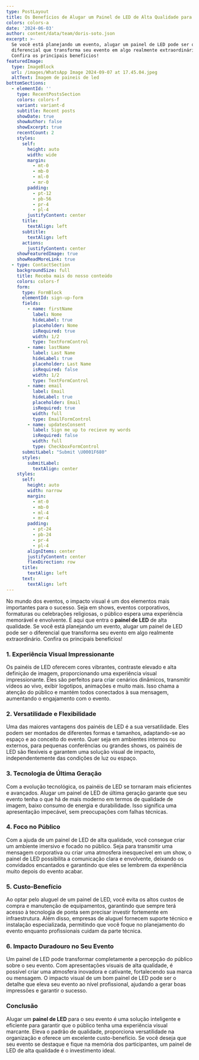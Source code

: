 ```yaml
---
type: PostLayout
title: Os Benefícios de Alugar um Painel de LED de Alta Qualidade para o Seu Evento
colors: colors-a
date: '2024-06-03'
author: content/data/team/doris-soto.json
excerpt: >-
  Se você está planejando um evento, alugar um painel de LED pode ser o
  diferencial que transforma seu evento em algo realmente extraordinário.
  Confira os principais benefícios!
featuredImage:
  type: ImageBlock
  url: /images/WhatsApp Image 2024-09-07 at 17.45.04.jpeg
  altText: Imagem de paineis de led
bottomSections:
  - elementId: ''
    type: RecentPostsSection
    colors: colors-f
    variant: variant-d
    subtitle: Recent posts
    showDate: true
    showAuthor: false
    showExcerpt: true
    recentCount: 2
    styles:
      self:
        height: auto
        width: wide
        margin:
          - mt-0
          - mb-0
          - ml-0
          - mr-0
        padding:
          - pt-12
          - pb-56
          - pr-4
          - pl-4
        justifyContent: center
      title:
        textAlign: left
      subtitle:
        textAlign: left
      actions:
        justifyContent: center
    showFeaturedImage: true
    showReadMoreLink: true
  - type: ContactSection
    backgroundSize: full
    title: Receba mais do nosso conteúdo
    colors: colors-f
    form:
      type: FormBlock
      elementId: sign-up-form
      fields:
        - name: firstName
          label: Nome
          hideLabel: true
          placeholder: Nome
          isRequired: true
          width: 1/2
          type: TextFormControl
        - name: lastName
          label: Last Name
          hideLabel: true
          placeholder: Last Name
          isRequired: false
          width: 1/2
          type: TextFormControl
        - name: email
          label: Email
          hideLabel: true
          placeholder: Email
          isRequired: true
          width: full
          type: EmailFormControl
        - name: updatesConsent
          label: Sign me up to recieve my words
          isRequired: false
          width: full
          type: CheckboxFormControl
      submitLabel: "Submit \U0001F680"
      styles:
        submitLabel:
          textAlign: center
    styles:
      self:
        height: auto
        width: narrow
        margin:
          - mt-0
          - mb-0
          - ml-4
          - mr-4
        padding:
          - pt-24
          - pb-24
          - pr-4
          - pl-4
        alignItems: center
        justifyContent: center
        flexDirection: row
      title:
        textAlign: left
      text:
        textAlign: left
---
```

No mundo dos eventos, o impacto visual é um dos elementos mais importantes para o sucesso. Seja em shows, eventos corporativos, formaturas ou celebrações religiosas, o público espera uma experiência memorável e envolvente. É aqui que entra o **painel de LED** de alta qualidade. Se você está planejando um evento, alugar um painel de LED pode ser o diferencial que transforma seu evento em algo realmente extraordinário. Confira os principais benefícios!

### 1. **Experiência Visual Impressionante**

Os painéis de LED oferecem cores vibrantes, contraste elevado e alta definição de imagem, proporcionando uma experiência visual impressionante. Eles são perfeitos para criar cenários dinâmicos, transmitir vídeos ao vivo, exibir logotipos, animações e muito mais. Isso chama a atenção do público e mantém todos conectados à sua mensagem, aumentando o engajamento com o evento.

### 2. **Versatilidade e Flexibilidade**

Uma das maiores vantagens dos painéis de LED é a sua versatilidade. Eles podem ser montados de diferentes formas e tamanhos, adaptando-se ao espaço e ao conceito do evento. Quer seja em ambientes internos ou externos, para pequenas conferências ou grandes shows, os painéis de LED são flexíveis e garantem uma solução visual de impacto, independentemente das condições de luz ou espaço.

### 3. **Tecnologia de Última Geração**

Com a evolução tecnológica, os painéis de LED se tornaram mais eficientes e avançados. Alugar um painel de LED de última geração garante que seu evento tenha o que há de mais moderno em termos de qualidade de imagem, baixo consumo de energia e durabilidade. Isso significa uma apresentação impecável, sem preocupações com falhas técnicas.

### 4. **Foco no Público**

Com a ajuda de um painel de LED de alta qualidade, você consegue criar um ambiente imersivo e focado no público. Seja para transmitir uma mensagem corporativa ou criar uma atmosfera inesquecível em um show, o painel de LED possibilita a comunicação clara e envolvente, deixando os convidados encantados e garantindo que eles se lembrem da experiência muito depois do evento acabar.

### 5. **Custo-Benefício**

Ao optar pelo aluguel de um painel de LED, você evita os altos custos de compra e manutenção de equipamentos, garantindo que sempre terá acesso à tecnologia de ponta sem precisar investir fortemente em infraestrutura. Além disso, empresas de aluguel fornecem suporte técnico e instalação especializada, permitindo que você foque no planejamento do evento enquanto profissionais cuidam da parte técnica.

### 6. **Impacto Duradouro no Seu Evento**

Um painel de LED pode transformar completamente a percepção do público sobre o seu evento. Com apresentações visuais de alta qualidade, é possível criar uma atmosfera inovadora e cativante, fortalecendo sua marca ou mensagem. O impacto visual de um bom painel de LED pode ser o detalhe que eleva seu evento ao nível profissional, ajudando a gerar boas impressões e garantir o sucesso.

### Conclusão

Alugar um **painel de LED** para o seu evento é uma solução inteligente e eficiente para garantir que o público tenha uma experiência visual marcante. Eleva o padrão de qualidade, proporciona versatilidade na organização e oferece um excelente custo-benefício. Se você deseja que seu evento se destaque e fique na memória dos participantes, um painel de LED de alta qualidade é o investimento ideal.
